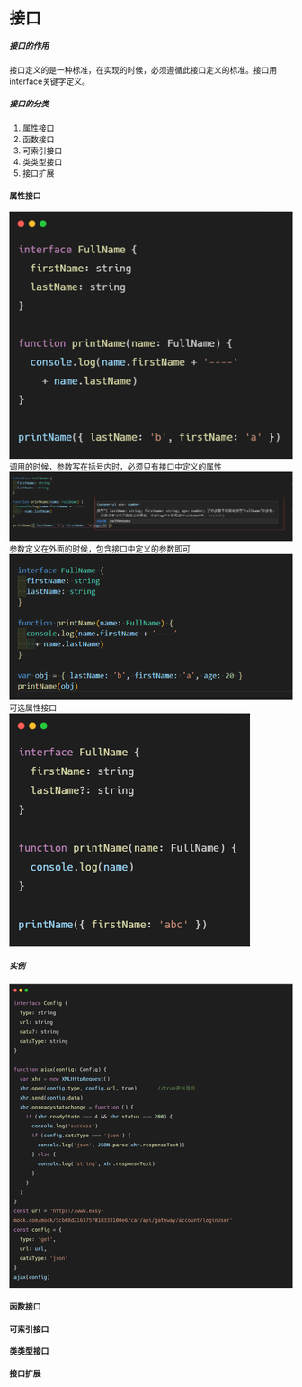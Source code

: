 # 接口

##### 接口的作用
接口定义的是一种标准，在实现的时候，必须遵循此接口定义的标准。接口用interface关键字定义。
##### 接口的分类
1. 属性接口
2. 函数接口
3. 可索引接口
4. 类类型接口
5. 接口扩展

#### 属性接口
![avatar](./images/interface/01.png)<br>
调用的时候，参数写在括号内时，必须只有接口中定义的属性<br>
![avatar](./images/interface/02.png)<br>
参数定义在外面的时候，包含接口中定义的参数即可<br>
![avatar](./images/interface/03.png)<br>
可选属性接口<br>
![avatar](./images/interface/04.png)
##### 实例
![avatar](./images/interface/05.png)
#### 函数接口
#### 可索引接口
#### 类类型接口
#### 接口扩展